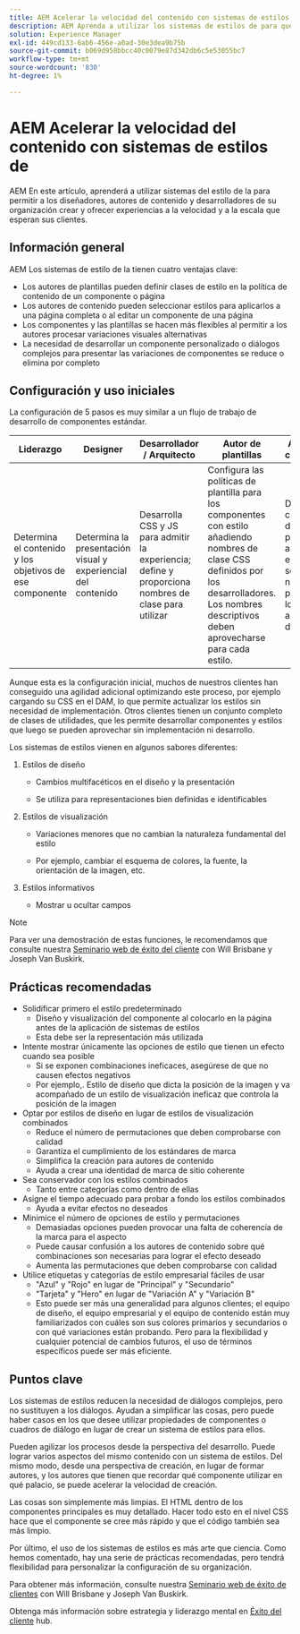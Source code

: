 ```yaml
---
title: AEM Acelerar la velocidad del contenido con sistemas de estilos de
description: AEM Aprenda a utilizar los sistemas de estilos de para que los diseñadores, los autores de contenido y los desarrolladores de su organización puedan crear y ofrecer experiencias a la velocidad y a la escala que esperan sus clientes.
solution: Experience Manager
exl-id: 449cd133-6ab6-456e-a0ad-30e3dea9b75b
source-git-commit: b069d958bbcc40c0079e87d342db6c5e53055bc7
workflow-type: tm+mt
source-wordcount: '830'
ht-degree: 1%

---
```


# AEM Acelerar la velocidad del contenido con sistemas de estilos de

AEM En este artículo, aprenderá a utilizar sistemas del estilo de la para permitir a los diseñadores, autores de contenido y desarrolladores de su organización crear y ofrecer experiencias a la velocidad y a la escala que esperan sus clientes.

## Información general

AEM Los sistemas de estilo de la tienen cuatro ventajas clave:

* Los autores de plantillas pueden definir clases de estilo en la política de contenido de un componente o página
* Los autores de contenido pueden seleccionar estilos para aplicarlos a una página completa o al editar un componente de una página
* Los componentes y las plantillas se hacen más flexibles al permitir a los autores procesar variaciones visuales alternativas
* La necesidad de desarrollar un componente personalizado o diálogos complejos para presentar las variaciones de componentes se reduce o elimina por completo

## Configuración y uso iniciales

La configuración de 5 pasos es muy similar a un flujo de trabajo de desarrollo de componentes estándar.

| **Liderazgo** | **Designer** | **Desarrollador / Arquitecto** | **Autor de plantillas** | **Autor de contenido** |
| --- | --- | --- | --- | --- |
| Determina el contenido y los objetivos de ese componente | Determina la presentación visual y experiencial del contenido | Desarrolla CSS y JS para admitir la experiencia; define y proporciona nombres de clase para utilizar | Configura las políticas de plantilla para los componentes con estilo añadiendo nombres de clase CSS definidos por los desarrolladores. Los nombres descriptivos deben aprovecharse para cada estilo. | Durante la creación de páginas, aplica los estilos según sea necesario para lograr la apariencia deseada |

Aunque esta es la configuración inicial, muchos de nuestros clientes han conseguido una agilidad adicional optimizando este proceso, por ejemplo cargando su CSS en el DAM, lo que permite actualizar los estilos sin necesidad de implementación. Otros clientes tienen un conjunto completo de clases de utilidades, que les permite desarrollar componentes y estilos que luego se pueden aprovechar sin implementación ni desarrollo.

Los sistemas de estilos vienen en algunos sabores diferentes:

1. Estilos de diseño

   * Cambios multifacéticos en el diseño y la presentación

   * Se utiliza para representaciones bien definidas e identificables

1. Estilos de visualización
   * Variaciones menores que no cambian la naturaleza fundamental del estilo

   * Por ejemplo, cambiar el esquema de colores, la fuente, la orientación de la imagen, etc.

1. Estilos informativos

   * Mostrar u ocultar campos

>[!NOTE]
>
>Para ver una demostración de estas funciones, le recomendamos que consulte nuestra [Seminario web de éxito del cliente](https://adobecustomersuccess.adobeconnect.com/pob610c9mffjmp4/) con Will Brisbane y Joseph Van Buskirk.

## Prácticas recomendadas

* Solidificar primero el estilo predeterminado
   * Diseño y visualización del componente al colocarlo en la página antes de la aplicación de sistemas de estilos
   * Esta debe ser la representación más utilizada
* Intente mostrar únicamente las opciones de estilo que tienen un efecto cuando sea posible
   * Si se exponen combinaciones ineficaces, asegúrese de que no causen efectos negativos
   * Por ejemplo,. Estilo de diseño que dicta la posición de la imagen y va acompañado de un estilo de visualización ineficaz que controla la posición de la imagen
* Optar por estilos de diseño en lugar de estilos de visualización combinados
   * Reduce el número de permutaciones que deben comprobarse con calidad
   * Garantiza el cumplimiento de los estándares de marca
   * Simplifica la creación para autores de contenido
   * Ayuda a crear una identidad de marca de sitio coherente
* Sea conservador con los estilos combinados
   * Tanto entre categorías como dentro de ellas
* Asigne el tiempo adecuado para probar a fondo los estilos combinados
   * Ayuda a evitar efectos no deseados
* Minimice el número de opciones de estilo y permutaciones
   * Demasiadas opciones pueden provocar una falta de coherencia de la marca para el aspecto
   * Puede causar confusión a los autores de contenido sobre qué combinaciones son necesarias para lograr el efecto deseado
   * Aumenta las permutaciones que deben comprobarse con calidad
* Utilice etiquetas y categorías de estilo empresarial fáciles de usar
   * &quot;Azul&quot; y &quot;Rojo&quot; en lugar de &quot;Principal&quot; y &quot;Secundario&quot;
   * &quot;Tarjeta&quot; y &quot;Hero&quot; en lugar de &quot;Variación A&quot; y &quot;Variación B&quot;
   * Esto puede ser más una generalidad para algunos clientes; el equipo de diseño, el equipo empresarial y el equipo de contenido están muy familiarizados con cuáles son sus colores primarios y secundarios o con qué variaciones están probando. Pero para la flexibilidad y cualquier potencial de cambios futuros, el uso de términos específicos puede ser más eficiente.

## Puntos clave

Los sistemas de estilos reducen la necesidad de diálogos complejos, pero no sustituyen a los diálogos. Ayudan a simplificar las cosas, pero puede haber casos en los que desee utilizar propiedades de componentes o cuadros de diálogo en lugar de crear un sistema de estilos para ellos.

Pueden agilizar los procesos desde la perspectiva del desarrollo. Puede lograr varios aspectos del mismo contenido con un sistema de estilos. Del mismo modo, desde una perspectiva de creación, en lugar de formar autores, y los autores que tienen que recordar qué componente utilizar en qué palacio, se puede acelerar la velocidad de creación.

Las cosas son simplemente más limpias. El HTML dentro de los componentes principales es muy detallado. Hacer todo esto en el nivel CSS hace que el componente se cree más rápido y que el código también sea más limpio.

Por último, el uso de los sistemas de estilos es más arte que ciencia. Como hemos comentado, hay una serie de prácticas recomendadas, pero tendrá flexibilidad para personalizar la configuración de su organización.

Para obtener más información, consulte nuestra [Seminario web de éxito de clientes](https://adobecustomersuccess.adobeconnect.com/pob610c9mffjmp4/) con Will Brisbane y Joseph Van Buskirk.

Obtenga más información sobre estrategia y liderazgo mental en [Éxito del cliente](https://experienceleague.adobe.com/docs/customer-success/customer-success/overview.html) hub.
